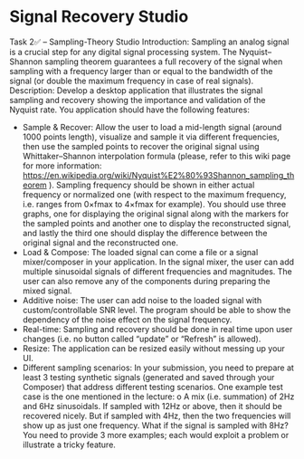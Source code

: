# Signal Recovery Studio
Task 2✅ – Sampling-Theory Studio
Introduction: Sampling an analog signal is a crucial step for any digital signal processing system. The Nyquist–Shannon
sampling theorem guarantees a full recovery of the signal when sampling with a frequency larger than or equal to the
bandwidth of the signal (or double the maximum frequency in case of real signals).
Description: Develop a desktop application that illustrates the signal sampling and recovery showing the importance and
validation of the Nyquist rate. You application should have the following features:
- Sample & Recover: Allow the user to load a mid-length signal (around 1000 points length), visualize and sample
it via different frequencies, then use the sampled points to recover the original signal using Whittaker–Shannon
interpolation formula (please, refer to this wiki page for more information: https://en.wikipedia.org/wiki/Nyquist%E2%80%93Shannon_sampling_theorem ). Sampling frequency should be
shown in either actual frequency or normalized one (with respect to the maximum frequency, i.e. ranges from
0×fmax to 4×fmax for example). You should use three graphs, one for displaying the original signal along with the
markers for the sampled points and another one to display the reconstructed signal, and lastly the third one
should display the difference between the original signal and the reconstructed one.
- Load & Compose: The loaded signal can come a file or a signal mixer/composer in your application. In the signal
mixer, the user can add multiple sinusoidal signals of different frequencies and magnitudes. The user can also
remove any of the components during preparing the mixed signal.
- Additive noise: The user can add noise to the loaded signal with custom/controllable SNR level. The program
should be able to show the dependency of the noise effect on the signal frequency.
- Real-time: Sampling and recovery should be done in real time upon user changes (i.e. no button called “update”
or “Refresh” is allowed).
- Resize: The application can be resized easily without messing up your UI.
- Different sampling scenarios: In your submission, you need to prepare at least 3 testing synthetic signals
(generated and saved through your Composer) that address different testing scenarios. One example test case is
the one mentioned in the lecture:
o A mix (i.e. summation) of 2Hz and 6Hz sinusoidals. If sampled with 12Hz or above, then it should be
recovered nicely. But if sampled with 4Hz, then the two frequencies will show up as just one frequency.
What if the signal is sampled with 8Hz?
You need to provide 3 more examples; each would exploit a problem or illustrate a tricky feature.
